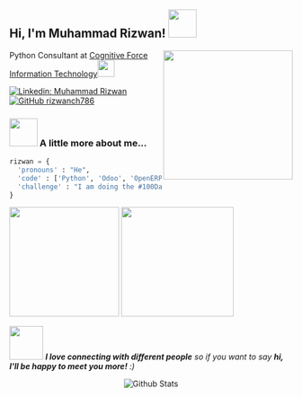<h2> Hi, I'm Muhammad Rizwan! <img src="https://media.giphy.com/media/hVh9kYorSATXYcmcww/giphy.gif" width="50" style="padding-top:5px;"></h2>
<img align='right' src="https://media.giphy.com/media/qgQUggAC3Pfv687qPC/giphy.gif" width="230">
<p>Python Consultant at <a href="http://www.cognitiveforce.cloud/">Cognitive Force Information Technology</a><img src="https://media.giphy.com/media/WUlplcMpOCEmTGBtBW/giphy.gif" width="30"> 
</em></p>

[![Linkedin: Muhammad Rizwan](https://img.shields.io/badge/-muhammad%20rizwan-blue?style=flat-square&logo=Linkedin&logoColor=white&link=https://www.linkedin.com/in/muhammad-rizwan-5b202817a/)](https://www.linkedin.com/in/muhammad-rizwan-5b202817a/)
[![GitHub rizwanch786](https://img.shields.io/github/followers/rizwanch786?label=follow&style=social)](https://github.com/rizwanch786/)


### <img src="https://media.giphy.com/media/VgCDAzcKvsR6OM0uWg/giphy.gif" width="50"> A little more about me...  

```Python
rizwan = {
  'pronouns' : "He",
  'code' : ['Python', 'Odoo', 'OpenERP', 'Django', 'DRF', 'Selenium', 'HTML', 'CSS', 'JS', 'XML'],
  'challenge' : "I am doing the #100DaysOfCode challenge focused on Python, Django and Odoo",
}
```
<div class="row">
    <img  src="https://github-readme-stats.vercel.app/api?username=rizwanch786&&show_icons=true&theme=radical" height="195"/>
    <img src="https://github.com/rizwanch786/rizwanch786/blob/main/1674146377380.gif" width="200" height="195">
</div>
<p>
<!--  <h2>Latest Tweets</h2>
<p><a href="https://twitter.com/rizwangcsit"><img src="https://github-readme-twitter-gazf.vercel.app/api?id=rizwangcsit&amp;layout=wide" alt="github-readme-twitter"></a></p> -->

<img src="https://media.giphy.com/media/LnQjpWaON8nhr21vNW/giphy.gif" width="60"> <em><b>I love connecting with different people</b> so if you want to say <b>hi, I'll be happy to meet you more!</b> :)</em></p>

<p align="center">
        <img src="https://raw.githubusercontent.com/mayhemantt/mayhemantt/Update/svg/Bottom.svg" alt="Github Stats" />
</p>
